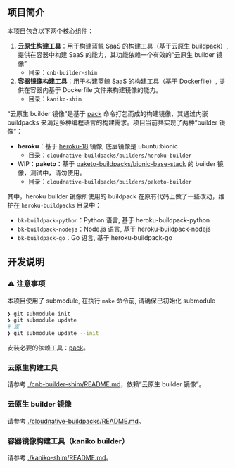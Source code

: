 ## 项目简介

本项目包含以下两个核心组件：

1. **云原生构建工具**：用于构建蓝鲸 SaaS 的构建工具（基于云原生 buildpack）, 提供在容器中构建 SaaS 的能力，其功能依赖一个有效的“云原生 builder 镜像”
    - 目录：`cnb-builder-shim`
2. **容器镜像构建工具**：用于构建蓝鲸 SaaS 的构建工具（基于 Dockerfile）, 提供在容器内基于 Dockerfile 文件来构建镜像的能力。
    - 目录：`kaniko-shim`

“云原生 builder 镜像”是基于 [pack](https://github.com/buildpacks/pack) 命令打包而成的构建镜像，其通过内嵌 buildpacks 来满足多种编程语言的构建需求。项目当前共实现了两种“builder 镜像”：

- **heroku**：基于 [heroku-18](https://github.com/heroku/stack-images/tree/v23/heroku-18) 镜像, 底层镜像是 ubuntu:bionic
    - 目录：`cloudnative-buildpacks/builders/heroku-builder`
- WIP：**paketo**：基于 [paketo-buildpacks/bionic-base-stack](https://github.com/paketo-buildpacks/bionic-base-stack) 的 builder 镜像，测试中，请勿使用。
    - 目录：`cloudnative-buildpacks/builders/paketo-builder`

其中，heroku builder 镜像所使用的 buildpack 在原有代码上做了一些改动，维护在 `heroku-buildpacks` 目录中：

- `bk-buildpack-python`：Python 语言, 基于 heroku-buildpack-python
- `bk-buildpack-nodejs`：Node.js 语言, 基于 heroku-buildpack-nodejs
- `bk-buildpack-go`：Go 语言, 基于 heroku-buildpack-go

## 开发说明

### ⚠️ 注意事项

本项目使用了 submodule, 在执行 `make` 命令前, 请确保已初始化 submodule

```bash
❯ git submodule init
❯ git submodule update
# 或
❯ git submodule update --init
```

安装必要的依赖工具：[pack](https://github.com/buildpacks/pack)。

### 云原生构建工具

请参考 [./cnb-builder-shim/README.md](./cnb-builder-shim/README.md)，依赖“云原生 builder 镜像”。

### 云原生 builder 镜像

请参考 [./cloudnative-buildpacks/README.md](./cloudnative-buildpacks/README.md)。

### 容器镜像构建工具（kaniko builder）

请参考 [./kaniko-shim/README.md](./kaniko-shim/README.md)。

